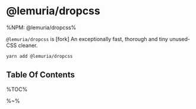 # @lemuria/dropcss

%NPM: @lemuria/dropcss%

`@lemuria/dropcss` is [fork] An exceptionally fast, thorough and tiny unused-CSS cleaner.

```sh
yarn add @lemuria/dropcss
```

## Table Of Contents

%TOC%

%~%